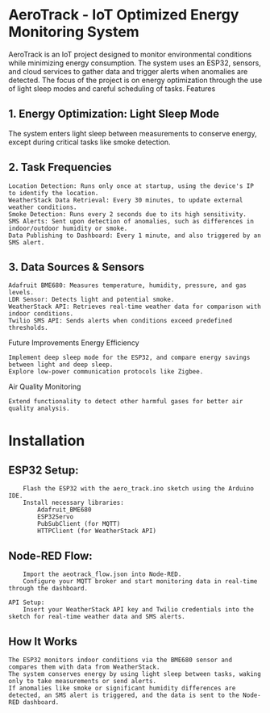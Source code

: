 

# AeroTrack - IoT Optimized Energy Monitoring System

AeroTrack is an IoT project designed to monitor environmental conditions while minimizing energy consumption. The system uses an ESP32, sensors, and cloud services to gather data and trigger alerts when anomalies are detected. The focus of the project is on energy optimization through the use of light sleep modes and careful scheduling of tasks.
Features

## 1. Energy Optimization: Light Sleep Mode

The system enters light sleep between measurements to conserve energy, except during critical tasks like smoke detection.
## 2. Task Frequencies

    Location Detection: Runs only once at startup, using the device's IP to identify the location.
    WeatherStack Data Retrieval: Every 30 minutes, to update external weather conditions.
    Smoke Detection: Runs every 2 seconds due to its high sensitivity.
    SMS Alerts: Sent upon detection of anomalies, such as differences in indoor/outdoor humidity or smoke.
    Data Publishing to Dashboard: Every 1 minute, and also triggered by an SMS alert.

## 3. Data Sources & Sensors

    Adafruit BME680: Measures temperature, humidity, pressure, and gas levels.
    LDR Sensor: Detects light and potential smoke.
    WeatherStack API: Retrieves real-time weather data for comparison with indoor conditions.
    Twilio SMS API: Sends alerts when conditions exceed predefined thresholds.

Future Improvements
Energy Efficiency

    Implement deep sleep mode for the ESP32, and compare energy savings between light and deep sleep.
    Explore low-power communication protocols like Zigbee.

Air Quality Monitoring

    Extend functionality to detect other harmful gases for better air quality analysis.

# Installation

##     ESP32 Setup:
        Flash the ESP32 with the aero_track.ino sketch using the Arduino IDE.
        Install necessary libraries:
            Adafruit_BME680
            ESP32Servo
            PubSubClient (for MQTT)
            HTTPClient (for WeatherStack API)

##    Node-RED Flow:
        Import the aeotrack_flow.json into Node-RED.
        Configure your MQTT broker and start monitoring data in real-time through the dashboard.

    API Setup:
        Insert your WeatherStack API key and Twilio credentials into the sketch for real-time weather data and SMS alerts.

## How It Works

    The ESP32 monitors indoor conditions via the BME680 sensor and compares them with data from WeatherStack.
    The system conserves energy by using light sleep between tasks, waking only to take measurements or send alerts.
    If anomalies like smoke or significant humidity differences are detected, an SMS alert is triggered, and the data is sent to the Node-RED dashboard.



